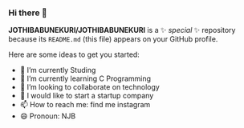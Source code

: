 ### Hi there 👋


**JOTHIBABUNEKURI/JOTHIBABUNEKURI** is a ✨ _special_ ✨ repository because its `README.md` (this file) appears on your GitHub profile.

Here are some ideas to get you started:

- 🔭 I’m currently Studing 
- 🌱 I’m currently learning C Programming
- 👯 I’m looking to collaborate on technology  
- 🥰 I would like to start a startup company 
- 📫 How to reach me: find me instagram
- 😄 Pronoun: NJB 

